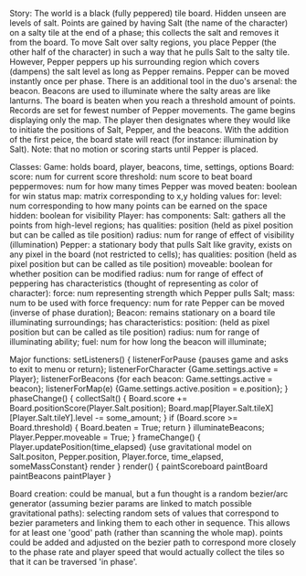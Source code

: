 Story:
    The world is a black (fully peppered) tile board. Hidden unseen are levels of salt. Points are gained by having Salt (the name of the character) on a salty tile at the end of a phase; this collects the salt and removes it from the board. To move Salt over salty regions, you place Pepper (the other half of the character) in such a way that he pulls Salt to the salty tile. However, Pepper peppers up his surrounding region which covers (dampens) the salt level as long as Pepper remains. Pepper can be moved instantly once per phase. There is an additional tool in the duo's arsenal: the beacon. Beacons are used to illuminate where the salty areas are like lanturns. The board is beaten when you reach a threshold amount of points. Records are set for fewest number of Pepper movements.
    The game begins displaying only the map. The player then designates where they would like to initiate the positions of Salt, Pepper, and the beacons. With the addition of the first peice, the board state will react (for instance: illumination by Salt). Note: that no motion or scoring starts until Pepper is placed.

Classes:
    Game:
        holds board, player, beacons, time, settings, options
    Board:
        score: num for current score
        threshold: num score to beat board
        peppermoves: num for how many times Pepper was moved
        beaten: boolean for win status
        map: matrix corresponding to x,y holding values for:
            level: num corresponding to how many points can be earned on the space
            hidden: boolean for visibility
    Player:
        has components:
            Salt: gathers all the points from high-level regions;
                has qualities:
                    position (held as pixel position but can be called as tile position)
                    radius: num for range of effect of visibility (illumination)
            Pepper: a stationary body that pulls Salt like gravity,
                exists on any pixel in the board (not restricted to cells);
                has qualities:
                    position (held as pixel position but can be called as tile position)
                    moveable: boolean for whether position can be modified
                    radius: num for range of effect of peppering
        has characteristics (thought of representing as color of character):
            force: num representing strength which Pepper pulls Salt;
            mass: num to be used with force
            frequency: num for rate Pepper can be moved (inverse of phase duration);
    Beacon:
        remains stationary on a board tile illuminating surroundings;
        has characteristics:
            position: (held as pixel position but can be called as tile position)
            radius: num for range of illuminating ability;
            fuel: num for how long the beacon will illuminate;

Major functions:
    setListeners() {
        listenerForPause {pauses game and asks to exit to menu or return};
        listenerForCharacter {Game.settings.active = Player};
        listenerForBeacons {for each beacon: Game.settings.active = beacon};
        listenerForMap(e) {Game.settings.active.position = e.position};
    }
    phaseChange() {
        collectSalt() {
            Board.score += Board.positionScore(Player.Salt.position);
            Board.map[Player.Salt.tileX][Player.Salt.tileY].level -= some_amount;
        }
        if (Board.score >= Board.threshold) {
            Board.beaten = True;
            return
        }
        illuminateBeacons;
        Player.Pepper.moveable = True;
    }
    frameChange() {
        Player.updatePosition(time_elapsed) {use gravitational model on Salt.positon, Pepper.position, Player.force, time_elapsed, someMassConstant}
        render
    }
    render() {
        paintScoreboard
        paintBoard
        paintBeacons
        paintPlayer
    }

Board creation:
    could be manual, but a fun thought is a random bezier/arc generator (assuming bezier params are linked to match possible gravitational paths): selecting random sets of values that correspond to bezier parameters and linking them to each other in sequence. This allows for at least one 'good' path (rather than scanning the whole map). points could be added and adjusted on the bezier path to correspond more closely to the phase rate and player speed that would actually collect the tiles so that it can be traversed 'in phase'.
